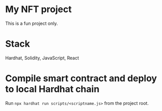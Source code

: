 # My NFT project

This is a fun project only.

# Stack

Hardhat, Solidity, JavaScript, React

# Compile smart contract and deploy to local Hardhat chain

Run `npx hardhat run scripts/<scriptname.js>` from the project root.
